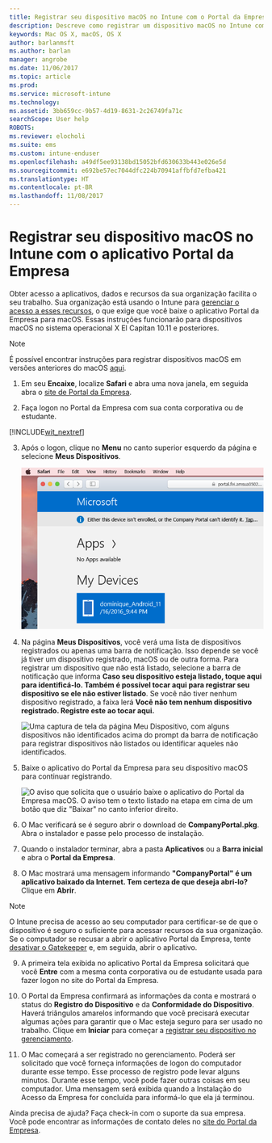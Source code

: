 ```yaml
---
title: Registrar seu dispositivo macOS no Intune com o Portal da Empresa | Microsoft Docs
description: Descreve como registrar um dispositivo macOS no Intune com o aplicativo Portal da Empresa
keywords: Mac OS X, macOS, OS X
author: barlanmsft
ms.author: barlan
manager: angrobe
ms.date: 11/06/2017
ms.topic: article
ms.prod: 
ms.service: microsoft-intune
ms.technology: 
ms.assetid: 3bb659cc-9b57-4d19-8631-2c26749fa71c
searchScope: User help
ROBOTS: 
ms.reviewer: elocholi
ms.suite: ems
ms.custom: intune-enduser
ms.openlocfilehash: a49df5ee93138bd15052bfd630633b443e026e5d
ms.sourcegitcommit: e692be57ec7044dfc224b70941affbfd7efba421
ms.translationtype: HT
ms.contentlocale: pt-BR
ms.lasthandoff: 11/08/2017
---
```

# <a name="enroll-your-macos-device-in-intune-with-the-company-portal-app"></a>Registrar seu dispositivo macOS no Intune com o aplicativo Portal da Empresa

Obter acesso a aplicativos, dados e recursos da sua organização facilita o seu trabalho. Sua organização está usando o Intune para [gerenciar o acesso a esses recursos](what-happens-if-you-install-the-Company-Portal-app-and-enroll-your-device-in-intune-macos.md), o que exige que você baixe o aplicativo Portal da Empresa para macOS. Essas instruções funcionarão para dispositivos macOS no sistema operacional X El Capitan 10.11 e posteriores.

> [!NOTE]
> É possível encontrar instruções para registrar dispositivos macOS em versões anteriores do macOS [aqui](enroll-your-device-in-intune-macos-legacy.md).

1. Em seu __Encaixe__, localize __Safari__ e abra uma nova janela, em seguida abra o [site de Portal da Empresa](https://portal.manage.microsoft.com).

2. Faça logon no Portal da Empresa com sua conta corporativa ou de estudante.

[!INCLUDE[wit_nextref](includes/end-user-password-guidance.md)]

3. Após o logon, clique no **Menu** no canto superior esquerdo da página e selecione **Meus Dispositivos**.

   ![Uma captura de tela da página de aterrissagem do portal da Web com o portal da Web mostrando que nenhum aplicativo pode ser instalado ainda, com um botão Meus Dispositivos abaixo.](./media/macOS_enroll_001_landing_page.png)

4. Na página __Meus Dispositivos__, você verá uma lista de dispositivos registrados ou apenas uma barra de notificação. Isso depende se você já tiver um dispositivo registrado, macOS ou de outra forma. Para registrar um dispositivo que não está listado, selecione a barra de notificação que informa __Caso seu dispositivo esteja listado, toque aqui para identificá-lo. Também é possível tocar aqui para registrar seu dispositivo se ele não estiver listado__. Se você não tiver nenhum dispositivo registrado, a faixa lerá **Você não tem nenhum dispositivo registrado. Registre este ao tocar aqui.**

    ![Uma captura de tela da página Meu Dispositivo, com alguns dispositivos não identificados acima do prompt da barra de notificação para registrar dispositivos não listados ou identificar aqueles não identificados.](./media/macOS_enroll_002_tap_here_banner.png)

5. Baixe o aplicativo do Portal da Empresa para seu dispositivo macOS para continuar registrando.

    ![O aviso que solicita que o usuário baixe o aplicativo do Portal da Empresa macOS. O aviso tem o texto listado na etapa em cima de um botão que diz "Baixar" no canto inferior direito.](./media/macOS_enroll_IWP_CP_app_notice.png)

6. O Mac verificará se é seguro abrir o download de **CompanyPortal.pkg**. Abra o instalador e passe pelo processo de instalação.

7. Quando o instalador terminar, abra a pasta **Aplicativos** ou a **Barra inicial** e abra o **Portal da Empresa**.

8. O Mac mostrará uma mensagem informando **"CompanyPortal" é um aplicativo baixado da Internet. Tem certeza de que deseja abri-lo?** Clique em **Abrir**.

  > [!NOTE]
  > O Intune precisa de acesso ao seu computador para certificar-se de que o dispositivo é seguro o suficiente para acessar recursos da sua organização. Se o computador se recusar a abrir o aplicativo Portal da Empresa, tente [desativar o Gatekeeper](https://support.apple.com/HT202491) e, em seguida, abrir o aplicativo.

9. A primeira tela exibida no aplicativo Portal da Empresa solicitará que você **Entre** com a mesma conta corporativa ou de estudante usada para fazer logon no site do Portal da Empresa.

10. O Portal da Empresa confirmará as informações da conta e mostrará o status do **Registro do Dispositivo** e da **Conformidade do Dispositivo**. Haverá triângulos amarelos informando que você precisará executar algumas ações para garantir que o Mac esteja seguro para ser usado no trabalho. Clique em **Iniciar** para começar a [registrar seu dispositivo no gerenciamento](what-info-can-your-company-see-when-you-enroll-your-device-in-intune.md).

11. O Mac começará a ser registrado no gerenciamento. Poderá ser solicitado que você forneça informações de logon do computador durante esse tempo. Esse processo de registro pode levar alguns minutos. Durante esse tempo, você pode fazer outras coisas em seu computador. Uma mensagem será exibida quando a Instalação do Acesso da Empresa for concluída para informá-lo que ela já terminou.

Ainda precisa de ajuda? Faça check-in com o suporte da sua empresa. Você pode encontrar as informações de contato deles no [site do Portal da Empresa](https://portal.manage.microsoft.com).
